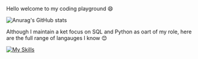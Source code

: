 Hello welcome to my coding playground 😄

![Anurag's GitHub stats](https://github-readme-stats.vercel.app/api?username=triciapolor&show_icons=true&theme=omni)


Although I maintain a ket focus on SQL and Python as oart of my role, here are the full range of langauges I know 😊

[![My Skills](https://skillicons.dev/icons?i=js,html,css,mysql,python)](https://skillicons.dev)
